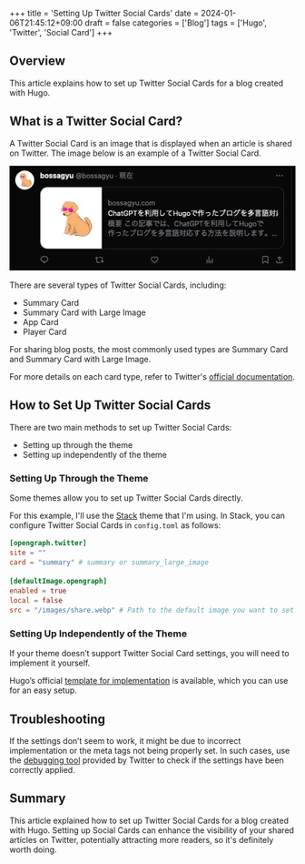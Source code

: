 +++
title = 'Setting Up Twitter Social Cards'
date = 2024-01-06T21:45:12+09:00
draft = false
categories = ['Blog']
tags = ['Hugo', 'Twitter', 'Social Card']
+++

## Overview
This article explains how to set up Twitter Social Cards for a blog created with Hugo.

## What is a Twitter Social Card?
A Twitter Social Card is an image that is displayed when an article is shared on Twitter. The image below is an example of a Twitter Social Card.

![Twitter Social Card](img-012-001.png)

There are several types of Twitter Social Cards, including:

* Summary Card
* Summary Card with Large Image
* App Card
* Player Card

For sharing blog posts, the most commonly used types are Summary Card and Summary Card with Large Image.

For more details on each card type, refer to Twitter's [official documentation](https://developer.twitter.com/en/docs/twitter-for-websites/cards/overview/abouts-cards).

## How to Set Up Twitter Social Cards
There are two main methods to set up Twitter Social Cards:

* Setting up through the theme
* Setting up independently of the theme

### Setting Up Through the Theme
Some themes allow you to set up Twitter Social Cards directly.

For this example, I'll use the [Stack](https://themes.gohugo.io/hugo-theme-stack/) theme that I'm using. In Stack, you can configure Twitter Social Cards in `config.toml` as follows:

```toml
[opengraph.twitter]
site = ""
card = "summary" # summary or summary_large_image

[defaultImage.opengraph]
enabled = true
local = false
src = "/images/share.webp" # Path to the default image you want to set
```

### Setting Up Independently of the Theme
If your theme doesn’t support Twitter Social Card settings, you will need to implement it yourself.

Hugo’s official [template for implementation](https://github.com/gohugoio/hugo/blob/master/tpl/tplimpl/embedded/templates/twitter_cards.html) is available, which you can use for an easy setup.

## Troubleshooting
If the settings don’t seem to work, it might be due to incorrect implementation or the meta tags not being properly set. In such cases, use the [debugging tool](https://cards-dev.twitter.com/validator) provided by Twitter to check if the settings have been correctly applied.

## Summary
This article explained how to set up Twitter Social Cards for a blog created with Hugo. Setting up Social Cards can enhance the visibility of your shared articles on Twitter, potentially attracting more readers, so it's definitely worth doing.